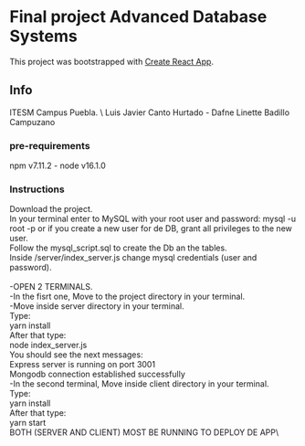 # Final project Advanced Database Systems 

This project was bootstrapped with [Create React App](https://github.com/facebook/create-react-app).

## Info

 ITESM Campus Puebla. \ 
 Luis Javier Canto Hurtado - Dafne Linette Badillo Campuzano
 ### pre-requirements
 npm v7.11.2 - node v16.1.0

 ### Instructions
 Download the project.\
 In your terminal enter to MySQL with your root user and password: mysql -u root -p or if you create a new user for de DB, grant all privileges to the new user.\
 Follow the mysql_script.sql to create the Db an the tables.\
 Inside /server/index_server.js change mysql credentials (user and password).\
 \
 -OPEN 2 TERMINALS.\
 -In the fisrt one, Move to the project directory in your terminal.\
    -Move inside server directory in your terminal.\
    Type:\
    yarn install\
    After that type: \
    node index_server.js \
    You should see the next messages: \
    Express server is running on port 3001 \
    Mongodb connection established successfully \
    -In the second terminal, Move inside client directory in your terminal.\
    Type:\
    yarn install\
    After that type: \
    yarn start \
    BOTH (SERVER AND CLIENT) MOST BE RUNNING TO DEPLOY DE APP\
    
 
    



